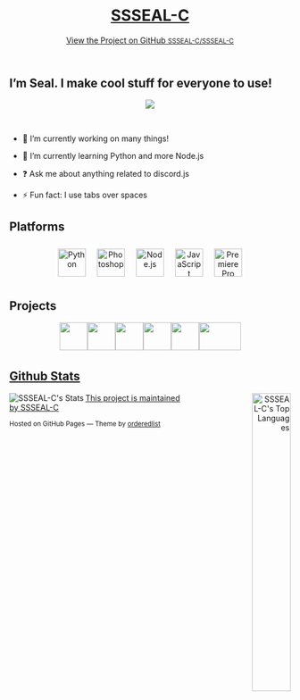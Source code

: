 <link rel="apple-touch-icon" sizes="180x180" href="icons/apple-touch-icon.png">

<link rel="icon" type="image/png" sizes="32x32" href="icons/favicon-32x32.png">

<link rel="icon" type="image/png" sizes="16x16" href="icons/favicon-16x16.png">

<link rel="manifest" href="icons/site.webmanifest">

<link rel="mask-icon" href="icons/safari-pinned-tab.svg" color="#5bbad5">

<link rel="shortcut icon" href="icons/favicon.ico">

<meta name="msapplication-TileColor" content="#603cba">

<meta name="msapplication-config" content="icons/browserconfig.xml">

<meta name="theme-color" content="#ffffff">

<script src="https://cdn.jsdelivr.net/npm/darkmode-js@1.5.7/lib/darkmode-js.min.js"></script>

<script> function addDarkmodeWidget() { const options = { bottom: '25px', // default: '32px' right: '25px', // default: '32px' left: 'unset', // default: 'unset' time: '1s', // default: '0.3s' mixColor: '#fff', // default: '#fff' backgroundColor: '#fff', // default: '#fff' buttonColorDark: '#100f2c', // default: '#100f2c' buttonColorLight: '#fff', // default: '#fff' saveInCookies: true, // default: true, label: '🌓', // default: '' autoMatchOsTheme: true // default: true } const darkmode = new Darkmode(options); darkmode.showWidget(); } window.addEventListener('load', addDarkmodeWidget); </script>

<meta charset="UTF-8">

<meta http-equiv="X-UA-Compatible" content="IE=edge">

<meta name="viewport" content="width=device-width, initial-scale=1">

<title>I’m Seal. I make cool stuff for everyone to use! | SSSEAL-C</title>

<meta name="generator" content="Jekyll v3.9.0">

<meta property="og:title" content="I’m Seal. I make cool stuff for everyone to use!">

<meta property="og:locale" content="en_US">

<link rel="canonical" href="https://ssseal-c.xyz/">

<meta property="og:url" content="http://ssseal-c.xyz/">

<meta property="og:site_name" content="SSSEAL-C">

<meta name="twitter:card" content="summary">

<meta property="twitter:title" content="I’m Seal. I make cool stuff for everyone to use!">

<script type="application/ld+json"> {"url":"http://ssseal-c.xyz/","@type":"WebSite","headline":"I’m Seal. I make cool stuff for everyone to use!","name":"SSSEAL-C","@context":"https://schema.org"}</script>

<link rel="stylesheet" href="/assets/css/style.css?v=7d331d800f75f0bd23de0135e02767586a9332e5">

<!--[if lt IE 9]>
    <script src="//cdnjs.cloudflare.com/ajax/libs/html5shiv/3.7.3/html5shiv.min.js"></script>
    <![endif]-->

<div class="wrapper"><header><h1><a href="https://ssseal-c.xyz/">SSSEAL-C</a></h1><p></p><p class="view"><a href="https://github.com/SSSEAL-C/SSSEAL-C">View the Project on GitHub <small>SSSEAL-C/SSSEAL-C</small></a></p></header><section><h1 id="im-seal-i-make-cool-stuff-for-everyone-to-use">I’m Seal. I make cool stuff for everyone to use!</h1><div align="center"><img src="https://komarev.com/ghpvc/?username=SSSEAL-C&amp;&amp;style=flat-square" align="center"></div><p><br></p><ul><li><p>🔭 I’m currently working on many things!</p></li><li><p>🌱 I’m currently learning Python and more Node.js</p></li><li><p>❓ Ask me about anything related to discord.js</p></li><li><p>⚡ Fun fact: I use tabs over spaces</p></li></ul><h2 id="platforms">Platforms</h2><div align="center"><img style="margin: 10px" src="https://profilinator.rishav.dev/skills-assets/python-original.svg" alt="Python" height="50"><img style="margin: 10px" src="https://profilinator.rishav.dev/skills-assets/photoshop-plain.svg" alt="Photoshop" height="50"><img style="margin: 10px" src="https://profilinator.rishav.dev/skills-assets/nodejs-original-wordmark.svg" alt="Node.js" height="50"><img style="margin: 10px" src="https://profilinator.rishav.dev/skills-assets/javascript-original.svg" alt="JavaScript" height="50"><img style="margin: 10px" src="https://profilinator.rishav.dev/skills-assets/adobepremierepro.png" alt="Premiere Pro" height="50"></div><h2 id="projects">Projects</h2><div align="center"><a href="https://ssseal-c.github.io/haza64-socials/" target="_blank" rel="noopener noreferrer"><img src="https://static-cdn.jtvnw.net/jtv_user_pictures/735811f5-1a88-4640-8601-eec54dcff9cf-profile_image-600x600.png" width="50" height="50" style="margin-bottom: 5px;"></a><a href="https://ssseal-c.github.io/influencer-po-boxes/" target="_blank" rel="noopener noreferrer"><img src="https://ssseal-c.github.io/influencer-po-boxes/icons/android-chrome-512x512.png" width="50" height="50" style="margin-bottom: 5px;"></a><a href="https://ssseal-c.github.io/slur-detect/" target="_blank" rel="noopener noreferrer"><img src="https://i1.sndcdn.com/avatars-000655073348-xpew0x-original.jpg" width="50" height="50" style="margin-bottom: 5px;"></a><a href="https://ssseal-c.github.io/KHX/" target="_blank" rel="noopener noreferrer"><img src="https://yt3.ggpht.com/-NBRv4hRMRqw/AAAAAAAAAAI/AAAAAAAAAAA/RHCM0uP8eEA/s0/photo.jpg=s0?imgmax=0" width="50" height="50" style="margin-bottom: 5px;"></a><a href="https://ssseal-c.github.io/discord-token-stealer/" target="_blank" rel="noopener noreferrer"><img src="https://webcamstartup.com/wp-content/uploads/2018/04/discord-logo.jpg" width="50" height="50" style="margin-bottom: 5px;"></a><a href="https://ssseal-c.github.io/tweet-or-drink/" target="_blank" rel="noopener noreferrer"><img src="https://i.imgur.com/UYpcWI0.png" width="75" height="50" style="margin-bottom: 5px;"></a></div><a href="https://ssseal-c.github.io/tweet-or-drink/" target="_blank" rel="noopener noreferrer"><h2 id="github-stats">Github Stats</h2><div align="left"><img src="https://github-readme-stats.vercel.app/api?username=SSSEAL-C&amp;show_icons=true&amp;count_private=true&amp;hide_border=true&amp;theme=midnight-purple" align="left" alt="SSSEAL-C's Stats"></div><div align="right"><img src="https://github-readme-stats.vercel.app/api/top-langs/?username=SSSEAL-C&amp;show_icons=true&amp;hide_border=true&amp;theme=midnight-purple" width="37%" alt="SSSEAL-C's Top Languages" align="right"></div></a></section><a href="https://ssseal-c.github.io/tweet-or-drink/" target="_blank" rel="noopener noreferrer"></a><footer><a href="https://ssseal-c.github.io/tweet-or-drink/" target="_blank" rel="noopener noreferrer"></a><p><a href="https://ssseal-c.github.io/tweet-or-drink/" target="_blank" rel="noopener noreferrer">This project is maintained by </a><a href="https://github.com/SSSEAL-C">SSSEAL-C</a></p><p><small>Hosted on GitHub Pages — Theme by <a href="https://github.com/orderedlist">orderedlist</a></small></p></footer></div>

<script src="/assets/js/scale.fix.js"></script>

